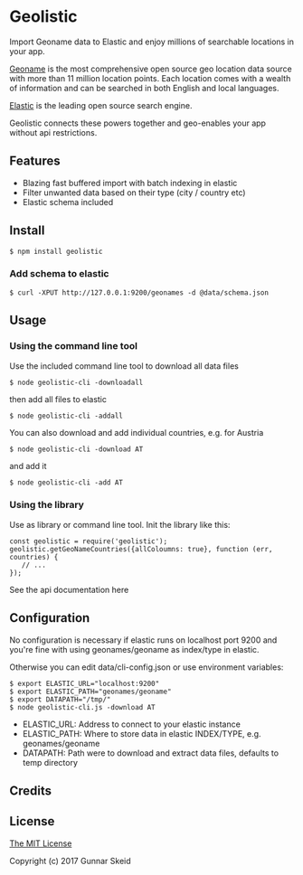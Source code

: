 # Geolistic

Import Geoname data to Elastic and enjoy millions of searchable locations in your app.

[Geoname](http://www.geonames.org/) is the most comprehensive open source geo location data source with
more than 11 million location points. Each location comes with a wealth of
information and can be searched in both English and local languages.

[Elastic](https://www.elastic.co/) is the leading open source search engine.

Geolistic connects these powers together and geo-enables your app 
without api restrictions.

## Features
* Blazing fast buffered import with batch indexing in elastic
* Filter unwanted data based on their type (city / country etc)
* Elastic schema included

## Install

```
$ npm install geolistic
```

### Add schema to elastic

```
$ curl -XPUT http://127.0.0.1:9200/geonames -d @data/schema.json
```

## Usage

### Using the command line tool
Use the included command line tool to download all data files

```
$ node geolistic-cli -downloadall
```

then add all files to elastic

```
$ node geolistic-cli -addall
```

You can also download and add individual countries, e.g. for Austria

```
$ node geolistic-cli -download AT
```

and add it

```
$ node geolistic-cli -add AT
```

### Using the library
Use as library or command line tool. Init the library like this:

```
const geolistic = require('geolistic');
geolistic.getGeoNameCountries({allColoumns: true}, function (err, countries) {
   // ...
});
```

See the api documentation here

## Configuration

No configuration is necessary if elastic runs on localhost port 9200 and
you're fine with using geonames/geoname as index/type in elastic.

Otherwise you can edit data/cli-config.json or use environment variables:
```
$ export ELASTIC_URL="localhost:9200"
$ export ELASTIC_PATH="geonames/geoname"
$ export DATAPATH="/tmp/"
$ node geolistic-cli.js -download AT
```

* ELASTIC_URL: Address to connect to your elastic instance
* ELASTIC_PATH: Where to store data in elastic INDEX/TYPE, e.g. geonames/geoname
* DATAPATH: Path were to download and extract data files, defaults to temp directory

## Credits

## License

[The MIT License](http://opensource.org/licenses/MIT)

Copyright (c) 2017 Gunnar Skeid

